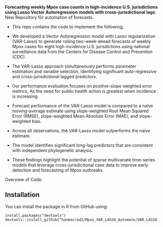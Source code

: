 __Forecasting weekly Mpox case counts in high-incidence U.S. jurisdictions using Lasso Vector Autoregression models with cross-jurisdictional lags__: ﻿New Repository for automation of forecasts. 

- This repo contains the code to implement the following;
  
 - We developed a Vector Autoregression model with Lasso regularization (VAR-Lasso) to generate rolling two-week-ahead forecasts of weekly Mpox cases for eight high-incidence U.S. jurisdictions using national surveillance data from the Centers for Disease Control and Prevention (CDC).
 - The VAR-Lasso approach simultaneously performs parameter estimation and variable selection, identifying significant auto-regressive and cross-jurisdictional lagged predictors.
 - Our performance evaluation focuses on positive-slope weighted error metrics, As the need for public health action is greatest when incidence is increasing
 - Forecast performance of the VAR-Lasso model is compared to a naïve moving-average estimate using slope-weighted Root Mean Squared Error (RMSE), slope-weighted Mean Absolute Error (MAE), and slope-weighted bias.
 - Across all observations, the VAR-Lasso model outperforms the naïve estimate.
 - The model identifies significant long-lag predictors that are consistent with independent phylogenetic analysis.
 - These findings highlight the potential of sparse multivariate time-series models that leverage cross-jurisdictional case data to improve early detection and forecasting of Mpox outbreaks.

Overview of Code:

## Installation

You can install the package in R from GitHub using:

```
install.packages("devtools")
devtools::install_github("hanmacrad2/Mpox_VAR_LASSO_Automate/VAR_LASSO_Mpox")
```




